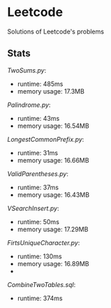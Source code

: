 # Leetcode
Solutions of Leetcode's problems

## Stats
_TwoSums.py_:
  - runtime: 485ms
  - memory usage: 17.3MB
    
_Palindrome.py_:
  - runtime: 43ms
  - memory usage: 16.54MB

_LongestCommonPrefix.py_:
  - runtime: 31ms
  - memory usage: 16.66MB
    
_ValidParentheses.py_:
  - runtime: 37ms
  - memory usage: 16.43MB
    
_VSearchInsert.py_:
  - runtime: 50ms
  - memory usage: 17.29MB

_FirtsUniqueCharacter.py_:
  - runtime: 130ms
  - memory usage: 16.89MB
  - 
_CombineTwoTables.sql_:
  - runtime: 374ms
